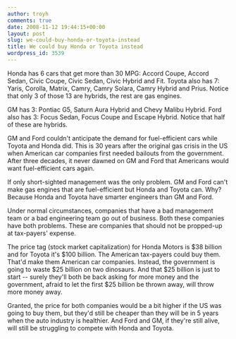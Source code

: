 ```yaml
---
author: troyh
comments: true
date: 2008-11-12 19:44:15+00:00
layout: post
slug: we-could-buy-honda-or-toyota-instead
title: We could buy Honda or Toyota instead
wordpress_id: 3539
---
```


Honda has 6 cars that get more than 30 MPG: Accord Coupe, Accord Sedan, Civic Coupe, Civic Sedan, Civic Hybrid and Fit. Toyota also has 7: Yaris, Corolla, Matrix, Camry, Camry Solara, Camry Hybrid and Prius. Notice that only 3 of those 13 are hybrids, the rest are gas engines.

GM has 3: Pontiac G5, Saturn Aura Hybrid and Chevy Malibu Hybrid. Ford also has 3: Focus Sedan, Focus Coupe and Escape Hybrid. Notice that half of these are hybrids.

GM and Ford couldn't anticipate the demand for fuel-efficient cars while Toyota and Honda did. This is 30 years after the original gas crisis in the US when American car companies first needed bailouts from the government. After three decades, it never dawned on GM and Ford that Americans would want fuel-efficient cars again.

If only short-sighted management was the only problem. GM and Ford can't make gas engines that are fuel-efficient but Honda and Toyota can. Why? Because Honda and Toyota have smarter engineers than GM and Ford.

Under normal circumstances, companies that have a bad management team or a bad engineering team go out of business. Both these companies have both problems. These are companies that should not be propped-up at tax-payers' expense.

The price tag (stock market capitalization) for Honda Motors is $38 billion and for Toyota it's $100 billion. The American tax-payers could buy them. That'd make them American car companies. Instead, the government is going to waste $25 billion on two dinosaurs. And that $25 billion is just to start -- surely they'll both be back asking for more money and the government, afraid to let the first $25 billion be thrown away, will throw more money away.

Granted, the price for both companies would be a bit higher if the US was going to buy them, but they'd still be cheaper than they will be in 5 years when the auto industry is healthier. And Ford and GM, if they're still alive, will still be struggling to compete with Honda and Toyota.
